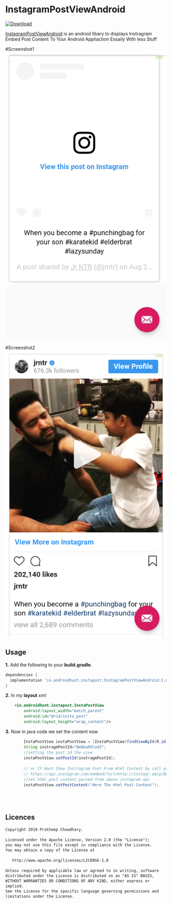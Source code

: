 InstagramPostViewAndroid
===============

 [ ![Download](https://api.bintray.com/packages/pratheepchowdhary/maven/InstagramPostViewAndroid/images/download.svg) ](https://bintray.com/pratheepchowdhary/maven/InstagramPostViewAndroid/_latestVersion)

[InstagramPostViewAndroid](https://www.androidhunt.in)  is an android libary to displays Instragram Embed Post Content To Your Android Appliaction Essaily With less Stuff

#Screenshot1
![Screenshot](https://github.com/pratheepchowdhary/InstagramPostViewAndroid/blob/master/screenshot/Screenshot_in.androidhunt.instasample.png)

#Screenshot2
![Screenshot](https://github.com/pratheepchowdhary/InstagramPostViewAndroid/blob/master/screenshot/Screenshotin.androidhunt.instasample.png)



Usage
-----

**1.** Add the following to your **build.gradle**.
```groovy
dependencies {
  implementation 'in.androidhunt.instapost:InstagramPostViewAndroid:1.0.3'
}
```
**2.** In my **layout** xml
```xml
    <in.androidhunt.instapost.InstaPostView
        android:layout_width="match_parent"
        android:id="@+id/insta_post"
        android:layout_height="wrap_content"/>
```

**3.** Now in java code we set the content now
```java
        InstaPostView instaPostView = (InstaPostView)findViewById(R.id.insta_post_view);
        String instragmPostId="Bm8kaROlodJ";
        //setting the post id the view
        instaPostView.setPostId(instragmPostId);
        
        // or If Want Show Instragram Post From Html Content by call your self Instagram api
        // https://api.instagram.com/oembed/?url=http://instagr.am/p/Bm8kaROlodJ 
        //set html post content parsed from above instagram api
        instaPostView.setPostContent("Here The Html Post Content");
        
        
        
```

Licences
--------
    Copyright 2019 Pratheep Chowdhary.

    Licensed under the Apache License, Version 2.0 (the "License");
    you may not use this file except in compliance with the License.
    You may obtain a copy of the License at

       http://www.apache.org/licenses/LICENSE-2.0

    Unless required by applicable law or agreed to in writing, software
    distributed under the License is distributed on an "AS IS" BASIS,
    WITHOUT WARRANTIES OR CONDITIONS OF ANY KIND, either express or implied.
    See the License for the specific language governing permissions and
    limitations under the License.

